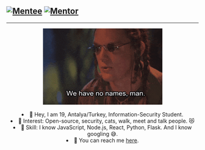 [![Mentee](https://img.shields.io/badge/Find%20Mentor-I'm%20a%20mentee-blueviolet)](https://findmentor.network/peer/selcuk-tatar)
[![Mentor](https://img.shields.io/badge/Find%20Mentor-I'm%20a%20mentee-brightgreen)](https://findmentor.network/peer/selcuk-tatar)
---
---

<p align="center"><img src="https://github.com/tansionline/tansionline/blob/main/assets/nameless.gif?raw=true"></p>

<div align="center">
<li> 🎉 Hey, I am 19, Antalya/Turkey, Information-Security Student. </li>
<li> 🧐 Interest: Open-source, security, cats, walk, meet and talk people. 😻 </li>
<li> 📝 Skill: I know JavaScript, Node.js, React, Python, Flask. And I know googling 😅. </li>
  <li> 📙 You can reach me <a href="https://findmentor.network/peer/selcuk-tatar">here</a>. </li> 
</div>

